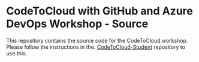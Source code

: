 # CodeToCloud with GitHub and Azure DevOps Workshop - Source
This repository contains the source code for the CodeToCloud workshop. Please follow the instructions in the. [CodeToCloud-Student](https://github.com/XpiritBV/CodeToCloud-Student) repository to use this.




